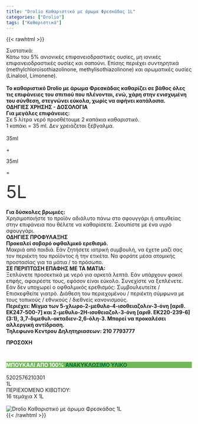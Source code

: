 ```yaml
---
title: "Drolio Καθαριστικό με άρωμα Φρεσκάδας 1L"
categories: ["Drolio"]
tags: ["Καθαριστικά"]
---
```

{{< rawhtml >}}

<div class="sload141"><div class="product"><div id="sistatika">Συστατικά:</div><div class="alltext">Κάτω του 5% ανιονικές επιφανειοδραστικές ουσίες, μη ιονικές επιφανειοδραστικές ουσίες και σαπούνι. Επίσης περιέχει συντηρητικά (methylchloroisothiazolinone, methylisothiazolinone) και αρωματικές ουσίες (Linalool, Limonene).<br><br><strong>Το καθαριστικό Drolio με άρωμα Φρεσκάδας καθαρίζει σε βάθος όλες τις επιφάνειες του σπιτιού που πλένονται, ενώ, χάρη στην ενισχυμένη του σύνθεση, στεγνώνει εύκολα, χωρίς να αφήνει κατάλοιπα.</strong></div><div id="dhead"><strong>ΟΔΗΓΙΕΣ ΧΡΗΣΗΣ - ΔΟΣΟΛΟΓΙΑ</strong></div><div class="all2"><strong>Για μεγάλες επιφάνειες:</strong><br>Σε 5 λίτρα νερό προσθέτουμε 2 καπάκια καθαριστικό.<br>1 καπάκι = 35 ml. Δεν χρειάζεται ξέβγαλμα.<br><br><div class="sdf"><div class="smez sdf"><img src="/media/icons/mez2.svg" alt=""><span>35ml</span></div><div class="sdf"><p class="sfsxxxl">+</p></div><div class="smez sdf"><img src="/media/icons/mez2.svg" alt=""><span>35ml</span></div><div class="sdf"><p class="sfsxxxl">=</p></div><div class="smez sdf" style="max-width:120px"><img src="/media/icons/kouvas.svg" alt=""><span class="sfsxxxl" style="font-size:xxx-large;color:#333">5L</span></div></div><br><strong>Για δύσκολες βρωμιές:</strong><br>Χρησιμοποιήστε το προϊόν αδιάλυτο πάνω στο σφουγγάρι ή απευθείας στην επιφάνεια που θέλετε να καθαρίσετε. Σκουπίστε με ένα υγρό σφουγγάρι.</div><div id="dhead"><strong>ΟΔΗΓΙΕΣ ΠΡΟΦΥΛΑΞΗΣ</strong></div><div class="all2"><strong>Προκαλεί σοβαρό οφθαλμικό ερεθισμό.</strong><br>Μακριά από παιδιά. Εάν ζητήσετε ιατρική συμβουλή, να έχετe μαζί σας τον περιέκτη του προϊόντος ή την ετικέτα. Να φοράτε μέσα ατομικής προστασίας για τα μάτια / το πρόσωπο.<br><strong>ΣΕ ΠΕΡΙΠΤΩΣΗ ΕΠΑΦΗΣ ΜΕ ΤΑ ΜΑΤΙΑ:<br></strong>Ξεπλύνετε προσεκτικά με νερό για αρκετά λεπτά. Εάν υπάρχουν φακοί επφής, αφαιρέστε τους, εφόσον είναι εύκολο. Συνεχίστε να ξεπλένετε. Εάν δεν υποχωρεί ο οφθαλμικός ερεθισμός: Συμβουλευτείτε / Επισκεφθείτε γιατρό. Διάθεση του περιεχομένου / περιέκτη σύμφωνα με τους τοπικούς / εθνικούς / διεθνείς κανονισμούς.<br><strong>Περιέχει: Μίγμα των 5-χλωρο-2-μεθυλο-4-ισοθειαζολιν-3-όνη [αριθ. ΕΚ247-500-7] και 2-μεθυλο-2Η-ισοθειαζολ-3-όνη [αριθ. ΕΚ220-239-6] (3:1), 3,7-διμεθυλ-οκταδιεν-2,6-όλη-3. Μπορεί να προκαλέσει αλλεργική αντίδραση.</strong><br><strong>Τηλεφωνο Κεντρου Δηλητηριασεων: 210 7793777</strong><p><strong>ΠΡΟΣΟΧΗ</strong></p><img style="max-width:256px;margin:auto;text-align:center;display:flex;padding:15px" src="/media/icons/prosoxi.svg" alt=""></div><div class="sp10" style="background:#73b95b"><strong style="color:#fff">ΜΠΟΥΚΑΛΙ ΑΠΟ 100%</strong>&nbsp;<strong style="color:#007035">ΑΝΑΚΥΚΛΩΣΙΜΟ ΥΛΙΚΟ</strong></div><br><div id="barcode"><div id="barimage1"></div><span id="bartext">5202576210301</span></div><div id="varos"><div id="varosimage1"></div><span id="varostext">1L</span></div><div id="kivotio">ΠΕΡΙΕΧΟΜΕΝΟ ΚΙΒΩΤΙΟΥ:<br>16 τεμάχια Χ 1L</div><br><div class="pimg"><img alt="Drolio Καθαριστικό με άρωμα Φρεσκάδας 1L" title="Drolio Καθαριστικό με άρωμα Φρεσκάδας 1L" src="/media/images/drolio-katharistiko-me-arwma-freskadas-1l.jpg"></div></div></div>
{{< /rawhtml >}}


